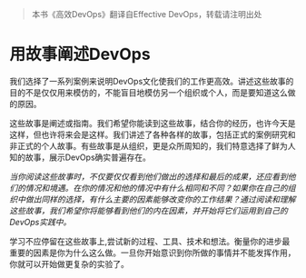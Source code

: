 > 本书《高效DevOps》翻译自Effective DevOps，转载请注明出处

# 用故事阐述DevOps

我们选择了一系列案例来说明DevOps文化使我们的工作更高效。讲述这些故事的目的不是仅仅用来模仿的，不能盲目地模仿另一个组织或个人，而是要知道这么做的原因。

这些故事是阐述或指南。我们希望你能读到这些故事，结合你的经历，也许今天是这样，但也许将来会是这样。我们讲述了各种各样的故事，包括正式的案例研究和非正式的个人故事。有些故事是从组织，更是众所周知的，我们特意选择了鲜为人知的故事，展示DevOps确实普遍存在。

*当你阅读这些故事时，不仅要仅仅看到他们做出的选择和最后的成果，还应看到他们的情况和境遇。在你的情况和他的情况中有什么相同和不同？如果你在自己的组织中做出同样的选择，有什么主要的因素能够改变你的工作结果？通过阅读和理解这些故事，我们希望你将能够看到他们的内在因素，并开始将它们运用到自己的DevOps实践中。*

学习不应停留在这些故事上,尝试新的过程、工具、技术和想法。衡量你的进步最重要的因素是你为什么这么做。一旦你开始意识到你所做的事情并不能发挥作用，你就可以开始做更复杂的实验了。
